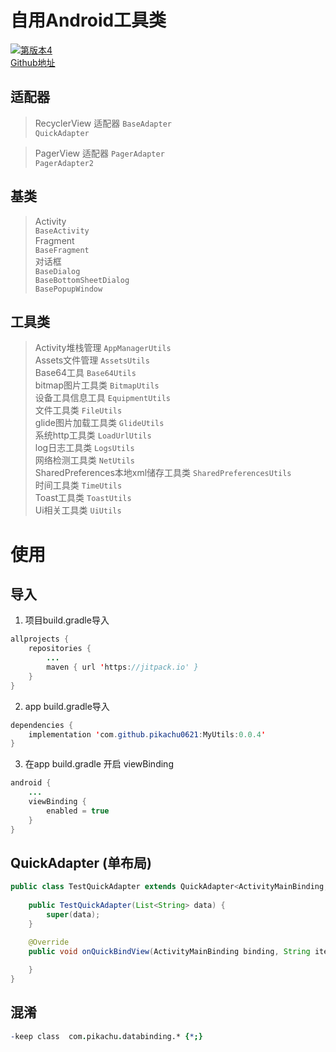 自用Android工具类
=====
[![第版本4](https://jitpack.io/v/pikachu0621/MyUtils.svg)](https://jitpack.io/#pikachu0621/MyUtils)
<br>
[Github地址](https://github.com/pikachu0621)




适配器
------
>RecyclerView 适配器 
`BaseAdapter` <br>
`QuickAdapter`

>PagerView 适配器
`PagerAdapter` <br>
`PagerAdapter2`

基类
------
>Activity <br>
`BaseActivity` <br>
> Fragment <br>
`BaseFragment` <br>
> 对话框 <br>
`BaseDialog` <br>
`BaseBottomSheetDialog` <br>
`BasePopupWindow` <br>

工具类
-------
> Activity堆栈管理
`AppManagerUtils` <br>
> Assets文件管理
`AssetsUtils` <br>
> Base64工具
`Base64Utils` <br>
> bitmap图片工具类
`BitmapUtils` <br>
> 设备工具信息工具
`EquipmentUtils` <br>
> 文件工具类
`FileUtils` <br>
> glide图片加载工具类
`GlideUtils` <br>
> 系统http工具类
`LoadUrlUtils` <br>
> log日志工具类
`LogsUtils` <br>
> 网络检测工具类
`NetUtils` <br>
> SharedPreferences本地xml储存工具类
`SharedPreferencesUtils` <br>
> 时间工具类
`TimeUtils` <br>
> Toast工具类
`ToastUtils` <br>
> Ui相关工具类
`UiUtils` <br>


使用
====

导入
----
1. 项目build.gradle导入
```java
allprojects {
	repositories {
		...
		maven { url 'https://jitpack.io' }
	}
}
```

2. app build.gradle导入
```java
dependencies {
    implementation 'com.github.pikachu0621:MyUtils:0.0.4'
}
```

3. 在app build.gradle 开启 viewBinding
```java
android {
    ...
    viewBinding {
        enabled = true
    }
}
```





QuickAdapter  (单布局)
---
```java
public class TestQuickAdapter extends QuickAdapter<ActivityMainBinding, String> {
    
    public TestQuickAdapter(List<String> data) {
        super(data);
    }

    @Override
    public void onQuickBindView(ActivityMainBinding binding, String itemData, int position, List<String> data) {
        
    }
}
```









混淆
-------
```pro
-keep class  com.pikachu.databinding.* {*;}
```